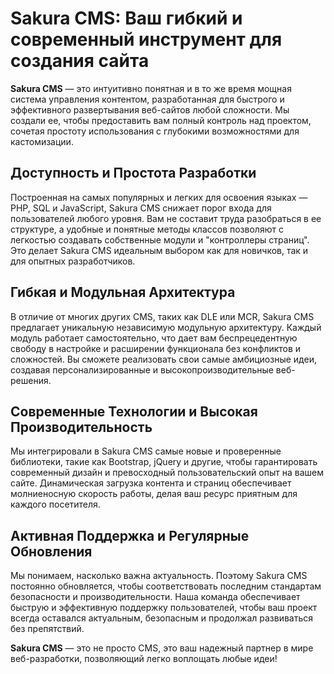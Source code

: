 # Sakura CMS: Ваш гибкий и современный инструмент для создания сайта
**Sakura CMS** — это интуитивно понятная и в то же время мощная система управления контентом, разработанная для быстрого и эффективного развертывания веб-сайтов любой сложности. Мы создали ее, чтобы предоставить вам полный контроль над проектом, сочетая простоту использования с глубокими возможностями для кастомизации.

## Доступность и Простота Разработки
Построенная на самых популярных и легких для освоения языках — PHP, SQL и JavaScript, Sakura CMS снижает порог входа для пользователей любого уровня. Вам не составит труда разобраться в ее структуре, а удобные и понятные методы классов позволяют с легкостью создавать собственные модули и "контроллеры страниц". Это делает Sakura CMS идеальным выбором как для новичков, так и для опытных разработчиков.

## Гибкая и Модульная Архитектура
В отличие от многих других CMS, таких как DLE или MCR, Sakura CMS предлагает уникальную независимую модульную архитектуру. Каждый модуль работает самостоятельно, что дает вам беспрецедентную свободу в настройке и расширении функционала без конфликтов и сложностей. Вы сможете реализовать свои самые амбициозные идеи, создавая персонализированные и высокопроизводительные веб-решения.

## Современные Технологии и Высокая Производительность
Мы интегрировали в Sakura CMS самые новые и проверенные библиотеки, такие как Bootstrap, jQuery и другие, чтобы гарантировать современный дизайн и превосходный пользовательский опыт на вашем сайте. Динамическая загрузка контента и страниц обеспечивает молниеносную скорость работы, делая ваш ресурс приятным для каждого посетителя.

## Активная Поддержка и Регулярные Обновления
Мы понимаем, насколько важна актуальность. Поэтому Sakura CMS постоянно обновляется, чтобы соответствовать последним стандартам безопасности и производительности. Наша команда обеспечивает быструю и эффективную поддержку пользователей, чтобы ваш проект всегда оставался актуальным, безопасным и продолжал развиваться без препятствий.

**Sakura CMS** — это не просто CMS, это ваш надежный партнер в мире веб-разработки, позволяющий легко воплощать любые идеи!